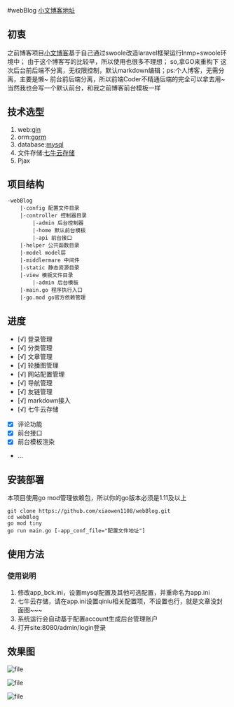 #webBlog
[小文博客地址](https://www.az1314.cn/)

## 初衷
之前博客项目[小文博客](https://www.az1314.cn/)基于自己通过swoole改造laravel框架运行lnmp+swoole环境中；
由于这个博客写的比较早，所以使用也很多不理想；
so,拿GO来重构下
这次后台前后端不分离，无权限控制，默认markdown编辑；ps:个人博客，无需分离，主要是懒~
前台前后端分离，所以前端Coder不精通后端的完全可以拿去用~当然我也会写一个默认前台，和我之前博客前台模板一样
## 技术选型
1. web:[gin](https://github.com/gin-gonic/gin)
2. orm:[gorm](https://github.com/jinzhu/gorm)
3. database:[mysql](https://github.com/go-sql-driver/mysql)
4. 文件存储:[七牛云存储](https://www.qiniu.com/)
5. Pjax
## 项目结构
```
-webBlog
    |-config 配置文件目录
    |-controller 控制器目录
        |-admin 后台控制器
        |-home 默认前台模板
        |-api 前台接口
    |-helper 公共函数目录
    |-model model层
    |-middlermare 中间件
    |-static 静态资源目录
    |-view 模板文件目录
        |-admin 后台模板
    |-main.go 程序执行入口
    |-go.mod go官方依赖管理
```
## 进度
- [√] 登录管理
- [√] 分类管理
- [√] 文章管理
- [√] 轮播图管理
- [√] 网站配置管理
- [√] 导航管理
- [√] 友链管理
- [√] markdown接入
- [√] 七牛云存储
- [X] 评论功能
- [X] 前台接口
- [X] 前台模板渲染
- ...


## 安装部署
本项目使用go mod管理依赖包，所以你的go版本必须是1.11及以上

```
git clone https://github.com/xiaowen1108/webBlog.git
cd webBlog
go mod tiny
go run main.go [-app_conf_file="配置文件地址"]
```

## 使用方法
### 使用说明
1. 修改app_bck.ini，设置mysql配置及其他可选配置，并重命名为app.ini
2. 七牛云存储，请在app.ini设置qiniu相关配置项，不设置也行，就是文章没封面图~~~
3. 系统运行会自动基于配置account生成后台管理账户
4. 打开site:8080/admin/login登录

## 效果图

![file](https://img.az1314.cn/20190111184054692.png)

![file](https://img.az1314.cn/20190111184150946.png)

![file](https://img.az1314.cn/20190111184245143.jpeg)
